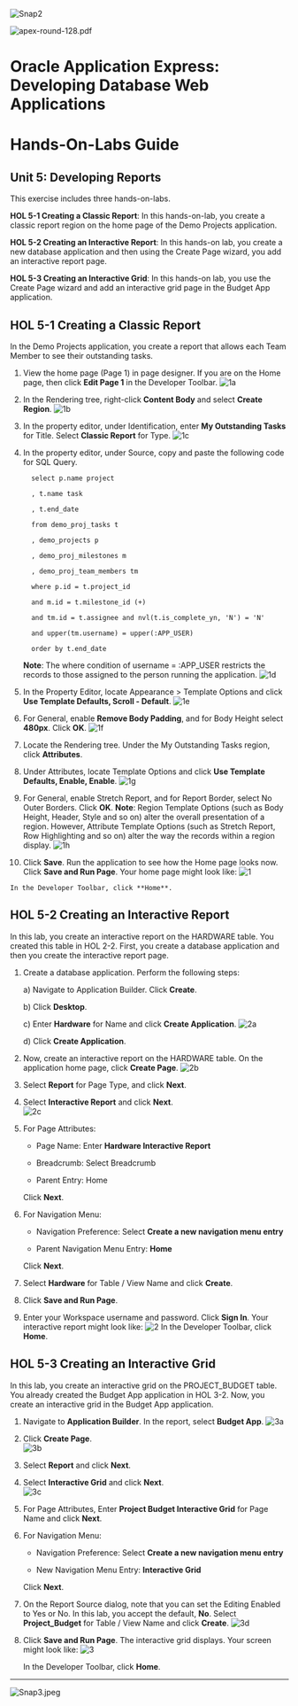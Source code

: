 ![Snap2](images/hol04/image1.png)

![apex-round-128.pdf](images/hol04/image2.jpeg)

# Oracle Application Express: Developing Database Web Applications


# Hands-On-Labs Guide

## Unit 5: Developing Reports


This exercise includes three hands-on-labs.

**HOL 5-1 Creating a Classic Report**: In this hands-on-lab, you create a classic report region on the home page of the Demo Projects application.

**HOL 5-2 Creating an Interactive Report**: In this hands-on lab, you create a new database application and then using the Create Page wizard, you add an interactive report page.

**HOL 5-3 Creating an Interactive Grid**: In this hands-on lab, you use the Create Page wizard and add an interactive grid page in the Budget App application.


## HOL 5-1 Creating a Classic Report



In the Demo Projects application, you create a report that allows each Team Member to see their outstanding tasks.

1.  View the home page (Page 1) in page designer. If you are on the Home page, then click **Edit Page 1** in the Developer Toolbar.
    ![1a](images/hol05/image3.png)

2.  In the Rendering tree, right-click **Content Body** and select **Create Region**.
    ![1b](images/hol05/image4.png)

3.  In the property editor, under Identification, enter **My Outstanding Tasks** for Title. Select **Classic Report** for Type.
    ![1c](images/hol05/image5.png)

4.  In the property editor, under Source, copy and paste the following code for SQL Query.

      
          select p.name project
      
          , t.name task
      
	      , t.end_date
	      
	      from demo_proj_tasks t
	      
	      , demo_projects p
	      
	      , demo_proj_milestones m
	      
	      , demo_proj_team_members tm
	      
	      where p.id = t.project_id
	      
	      and m.id = t.milestone_id (+)
	      
	      and tm.id = t.assignee and nvl(t.is_complete_yn, 'N') = 'N'
	      
	      and upper(tm.username) = upper(:APP_USER)
	      
	      order by t.end_date
      

    **Note**: The where condition of username = :APP\_USER restricts the records to those assigned to the person running the application.
    ![1d](images/hol05/image6.png)

5.  In the Property Editor, locate Appearance &gt; Template Options and click **Use Template Defaults, Scroll - Default**.
    ![1e](images/hol05/image7.png)

6.  For General, enable **Remove Body Padding**, and for Body Height select **480px**. Click **OK**.
    ![1f](images/hol05/image8.png)

7.  Locate the Rendering tree. Under the My Outstanding Tasks region, click **Attributes**.

8.  Under Attributes, locate Template Options and click **Use Template Defaults, Enable, Enable**.
    ![1g](images/hol05/image9.png)

9.  For General, enable Stretch Report, and for Report Border, select No Outer Borders. Click **OK**.
    **Note**: Region Template Options (such as Body Height, Header, Style and so on) alter the overall presentation of a region. However, Attribute Template Options (such as Stretch Report, Row Highlighting and so on) alter the way the records within a region display.
    ![1h](images/hol05/image10.png)

10.  Click **Save**. Run the application to see how the Home page looks now. Click **Save and Run Page**. Your home page might look like:
    ![1](images/hol05/image11.png)

    In the Developer Toolbar, click **Home**.


## HOL 5-2 Creating an Interactive Report


In this lab, you create an interactive report on the HARDWARE table. You created this table in HOL 2-2. First, you create a database application and then you create the interactive report page.

1.  Create a database application. Perform the following steps:



    a)  Navigate to Application Builder. Click **Create**.

    b)  Click **Desktop**.

    c)  Enter **Hardware** for Name and click **Create Application**.
        ![2a](images/hol05/image12.png)

    d)  Click **Create Application**.



2.  Now, create an interactive report on the HARDWARE table. On the application home page, click **Create Page**.
    ![2b](images/hol05/image13.png)

3.  Select **Report** for Page Type, and click **Next**.

4.  Select **Interactive Report** and click **Next**. </br>
    ![2c](images/hol05/image14.png)

5.  For Page Attributes:

    -   Page Name: Enter **Hardware Interactive Report**

    -   Breadcrumb: Select Breadcrumb

    -   Parent Entry: Home

    Click **Next**.

6.  For Navigation Menu:

    -   Navigation Preference: Select **Create a new navigation menu entry**

    -   Parent Navigation Menu Entry: **Home**

    Click **Next**.

7.  Select **Hardware** for Table / View Name and click **Create**.

8.  Click **Save and Run Page**.

9.  Enter your Workspace username and password. Click **Sign In**. Your interactive report might look like:
    ![2](images/hol05/image15.png)
    In the Developer Toolbar, click **Home**.


## HOL 5-3 Creating an Interactive Grid


In this lab, you create an interactive grid on the PROJECT\_BUDGET table. You already created the Budget App application in HOL 3-2. Now, you create an interactive grid in the Budget App application.

1.  Navigate to **Application Builder**. In the report, select **Budget App**.
    ![3a](images/hol05/image16.png)

2.  Click **Create Page**. </br>
    ![3b](images/hol05/image17.png)

3.  Select **Report** and click **Next**.</br>

4.  Select **Interactive Grid** and click **Next**.</br>
    ![3c](images/hol05/image18.png)

5.  For Page Attributes, Enter **Project Budget Interactive Grid** for Page Name and click **Next**.

6.  For Navigation Menu:

    -   Navigation Preference: Select **Create a new navigation menu entry**

    -   New Navigation Menu Entry: **Interactive Grid**

    Click **Next**.

7.  On the Report Source dialog, note that you can set the Editing Enabled to Yes or No. In this lab, you accept the default, **No**.
    Select **Project\_Budget** for Table / View Name and click **Create**.
    ![3d](images/hol05/image19.png)

8.  Click **Save and Run Page**. The interactive grid displays. Your screen might look like:
    ![3](images/hol05/image20.png)

    In the Developer Toolbar, click **Home**.

----------

![Snap3.jpeg](images/hol05/image21.gif)
